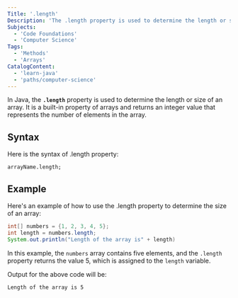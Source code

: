 ```yaml
---
Title: '.length'
Description: 'The .length property is used to determine the length or size of an array.'
Subjects:
  - 'Code Foundations'
  - 'Computer Science'
Tags:
  - 'Methods'
  - 'Arrays'
CatalogContent:
  - 'learn-java'
  - 'paths/computer-science'
---
```


In Java, the **`.length`** property is used to determine the length or size of an array. It is a built-in property of arrays and returns an integer value that represents the number of elements in the array.

## Syntax

Here is the syntax of .length property:

```pseudo
arrayName.length;
```

## Example

Here's an example of how to use the .length property to determine the size of an array:

```java
int[] numbers = {1, 2, 3, 4, 5};
int length = numbers.length;
System.out.println("Length of the array is" + length)
```

In this example, the `numbers` array contains five elements, and the `.length` property returns the value 5, which is assigned to the `length` variable.

Output for the above code will be:

```shell
Length of the array is 5
```
